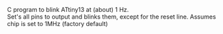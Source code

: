 C program to blink ATtiny13 at (about) 1 Hz.  
Set's all pins to output and blinks them, except for the reset line.
Assumes chip is set to 1MHz (factory default)
